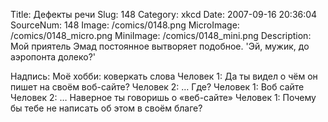 Title: Дефекты речи 
Slug: 148 
Category: xkcd 
Date: 2007-09-16 20:36:04 
SourceNum: 148 
Image: /comics/0148.png 
MicroImage: /comics/0148_micro.png 
MiniImage: /comics/0148_mini.png 
Description: Мой приятель Эмад постоянное вытворяет подобное. 'Эй, мужик, до аэропонта долеко?' 

Надпись: Моё хобби: коверкать слова
Человек 1: Да ты видел о чём он пишет на своём воб-сайте?
Человек 2: … Где?
Человек 1: Воб сайте
Человек 2: … Наверное ты говоришь о «веб-сайте»
Человек 1: Почему бы тебе не написать об этом в своём благе?